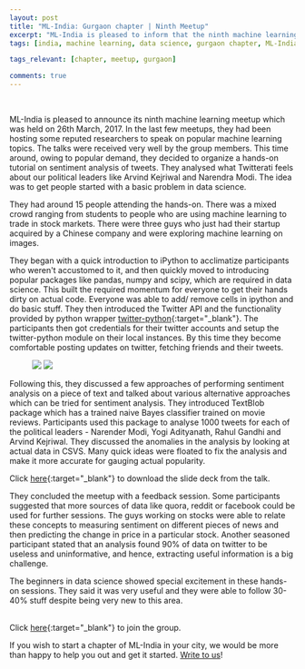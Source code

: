 ```yaml
---
layout: post
title: "ML-India: Gurgaon chapter | Ninth Meetup"
excerpt: "ML-India is pleased to inform that the ninth machine learning meetup in its Gurgaon chapter was held on 26th March 2017. This time around, they decided to organize a hands-on tutorial on sentiment analysis of tweets. They analysed what Twitterati feels about our political leaders like Arvind Kejriwal and Narendra Modi. The idea was to get people started with a basic problem in data science." 
tags: [india, machine learning, data science, gurgaon chapter, ML-India, meetup]

tags_relevant: [chapter, meetup, gurgaon]

comments: true
---
```

<br>

ML-India is pleased to announce its ninth machine learning meetup which was held on 26th March, 2017. In the last few meetups, they had been hosting some reputed researchers to speak on popular machine learning topics. The talks were received very well by the group members. This time around, owing to popular demand, they decided to organize a hands-on tutorial on sentiment analysis of tweets. They analysed what Twitterati feels about our political leaders like Arvind Kejriwal and Narendra Modi. The idea was to get people started with a basic problem in data science.

They had around 15 people attending the hands-on. There was a mixed crowd ranging from students to people who are using machine learning to trade in stock markets. There were three guys who just had their startup acquired by a Chinese company and were exploring machine learning on images. 

They began with a quick introduction to iPython to acclimatize participants who weren't accustomed to it, and then quickly moved to introducing popular packages like pandas, numpy and scipy, which are required in data science. This built the required momentum for everyone to get their hands dirty on actual code. Everyone was able to add/ remove cells in ipython and do basic stuff. They then introduced the Twitter API and the functionality provided by python wrapper [twitter-python](https://github.com/bear/python-twitter){:target="_blank"}. The participants then got credentials for their twitter accounts and setup the twitter-python module on their local instances. By this time they become comfortable posting updates on twitter, fetching friends and their tweets.

<figure class="half">
    <a href="/images/DSC_0025.JPG"><img src="/images/DSC_0025.JPG"></a>
    <a href="/images/DSC_0020.JPG"><img src="/images/DSC_0020.JPG"></a>
    <figcaption></figcaption>
</figure>

Following this, they discussed a few approaches of performing sentiment analysis on a piece of text and talked about various alternative approaches which can be tried for sentiment analysis. They introduced TextBlob package which has a trained naive Bayes classifier trained on movie reviews. Participants used this package to analyse 1000 tweets for each of the political leaders - Narender Modi, Yogi Adityanath, Rahul Gandhi and Arvind Kejriwal. They discussed the anomalies in the analysis by looking at actual data in CSVS. Many quick ideas were floated to fix the analysis and make it more accurate for gauging actual popularity.

Click [here](https://github.com/ML-India/ML-India-Gurgaon-Chapter/blob/master/Presentations/9th%20Meetup%20-%20Twitter%20Sentiment%20Analysis.pdf){:target="_blank"} to download the slide deck from the talk.

They concluded the meetup with a feedback session. Some participants suggested that more sources of data like quora, reddit or facebook could be used for further sessions. The guys working on stocks were able to relate these concepts to measuring sentiment on different pieces of news and then predicting the change in price in a particular stock. Another seasoned participant stated that an analysis found 90% of data on twitter to be useless and uninformative, and hence, extracting useful information is a big challenge. 

The beginners in data science showed special excitement in these hands-on sessions. They said it was very useful and they were able to follow 30-40% stuff despite being very new to this area.

<br>Click [here](http://www.meetup.com/Machine-Learning-India-Gurgaon/){:target="_blank"} to join the group.

If you wish to start a chapter of ML-India in your city, we would be more than happy to help you out and get it started. <a href="mailto:varun@aspiringminds.com" target="_top">Write to us</a>!
